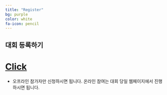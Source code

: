 ```yaml
---
title: "Register"
bg: purple
color: white
fa-icon: pencil
---
```


## 대회 등록하기
# [Click](https://docs.google.com/forms/d/e/1FAIpQLScWv1iVOKQqEtIO51QcV8rYU1L0IszFkLFyybyFhAaLsFPqhA/viewform)
- 오프라인 참가자만 신청하시면 됩니다. 온라인 참여는 대회 당일 웹페이지에서 진행하시면 됩니다.
